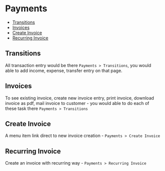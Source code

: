# Payments

- [Transitions](#Transitions)
- [Invoices](#Invoices)
- [Create Invoice](#CreateInvoice)
- [Recurring Invoice](#RecurringInvoice)

## Transitions

All transaction entry would be there `Payments > Transitions`, you would able to add income, expense, transfer entry on that page.


## Invoices

To see existing invoice, create new invoice entry, print invoice, download invoice as pdf, mail invoice to customer - you would able to do each of these task there `Payments > Transitions`

## Create Invoice

A menu item link direct to new invoice creation - `Payments > Create Invoice`

## Recurring Invoice

Create an invoice with recurring way - `Payments > Recurring Invoice`